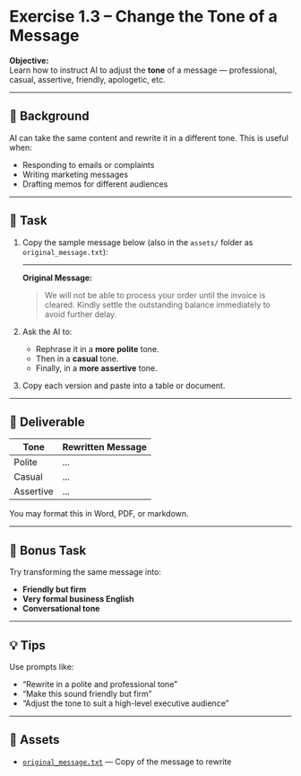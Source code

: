 # Exercise 1.3 – Change the Tone of a Message

**Objective:**  
Learn how to instruct AI to adjust the **tone** of a message — professional, casual, assertive, friendly, apologetic, etc.

---

## 🧠 Background

AI can take the same content and rewrite it in a different tone. This is useful when:
- Responding to emails or complaints
- Writing marketing messages
- Drafting memos for different audiences

---

## 📝 Task

1. Copy the sample message below (also in the `assets/` folder as `original_message.txt`):

   ---
   **Original Message:**

   > We will not be able to process your order until the invoice is cleared. Kindly settle the outstanding balance immediately to avoid further delay.

2. Ask the AI to:
   - Rephrase it in a **more polite** tone.
   - Then in a **casual** tone.
   - Finally, in a **more assertive** tone.

3. Copy each version and paste into a table or document.

---

## 🎯 Deliverable

| Tone        | Rewritten Message |
|-------------|-------------------|
| Polite      | ...               |
| Casual      | ...               |
| Assertive   | ...               |

You may format this in Word, PDF, or markdown.

---

## 🔁 Bonus Task

Try transforming the same message into:
- **Friendly but firm**
- **Very formal business English**
- **Conversational tone**

---

## 💡 Tips

Use prompts like:
- “Rewrite in a polite and professional tone”
- “Make this sound friendly but firm”
- “Adjust the tone to suit a high-level executive audience”

---

## 📁 Assets

- [`original_message.txt`](assets/original_message.txt) — Copy of the message to rewrite

